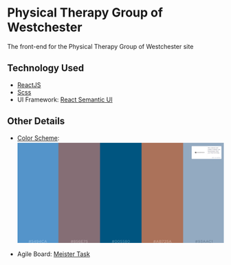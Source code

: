 # Physical Therapy Group of Westchester
The front-end for the Physical Therapy Group of Westchester site

## Technology Used
* [ReactJS](https://reactjs.org/)
* [Scss](https://sass-lang.com/)
* UI Framework: [React Semantic UI](https://react.semantic-ui.com)

## Other Details
* [Color Scheme](https://coolors.co/5494ca-856e75-005580-ab725a-93aac1):
![Color scheme for PTGroupWestchester site](./README_ASSETS/color-pallet.png)

* Agile Board: [Meister Task](https://www.meistertask.com/app/project/4rTTb4Qk/physical-therapy-group-of-westchester)

